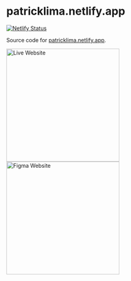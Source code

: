 # patricklima.netlify.app

[![Netlify Status](https://api.netlify.com/api/v1/badges/504c4a47-a51f-48f7-810d-6c0fd97b6e25/deploy-status)](https://app.netlify.com/sites/patricklima/deploys)

Source code for [patricklima.netlify.app](https://patricklima.netlify.app/).

<div>
<a href="https://patricklima.netlify.app/" target="_blank">
<img src="https://raw.githubusercontent.com/narative/gatsby-theme-novela-example/master/assets/gatsby-theme-novela-cta-demo.jpg" alt="Live Website" width="295px" />
</a>
</div>

<div>
<a href="https://www.figma.com/file/oMvhscXQx2BuQQXRm81f3f/My-Personal-Website?node-id=0%3A1" target="_blank">
<img src="https://raw.githubusercontent.com/narative/gatsby-theme-novela-example/master/assets/gatsby-theme-novela-cta-figma.jpg" alt="Figma Website" width="295px" />
</a>
</div>
